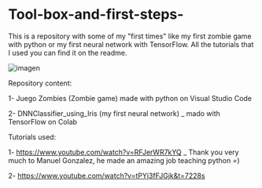 # Tool-box-and-first-steps-
This is a repository with some of my "first times" like my first zombie game with python or my first neural network with TensorFlow.  All the tutorials that I used you can find it on the readme. 


![imagen](https://miro.medium.com/max/1120/0*nsgXxd0kwN3qT2ks.gif)

Repository content: 

1- Juego Zombies (Zombie game) made with python on Visual Studio Code

2- DNNClassifier_using_Iris (my first neural network) _ mado with TensorFlow on Colab

Tutorials used: 

1- https://www.youtube.com/watch?v=RFJerWR7kYQ _ Thank you very much to Manuel Gonzalez, he made an amazing job teaching python =) 

2- https://www.youtube.com/watch?v=tPYj3fFJGjk&t=7228s 
